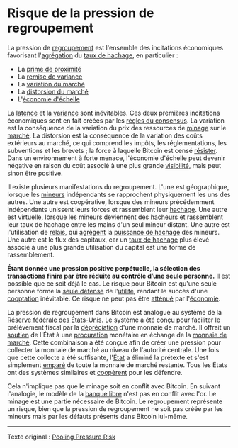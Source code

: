 Risque de la pression de regroupement
=====================================

La pression de [regroupement](ch101-glossary.md#regroupement) est l'ensemble des incitations économiques favorisant l'[agrégation](ch101-glossary.md#agrégation) du [taux de hachage](ch101-glossary.md#taux-de-hachage), en particulier :

* La [prime de proximité](ch036-proximity-premium-flaw.md)
* La [remise de variance](ch037-variance-discount-flaw.md)
* La [variation du marché](ch101-glossary.md#variation)
* La [distorsion du marché](ch101-glossary.md#distorsion)
* L'[économie d'échelle](https://fr.wikipedia.org/wiki/%C3%89conomie_d%27%C3%A9chelle)

La [latence](ch101-glossary.md#latence) et la [variance](ch101-glossary.md#variance) sont inévitables. Ces deux premières incitations économiques sont en fait créées par les [règles du consensus](ch101-glossary.md#règles-de-consensus). La variation est la conséquence de la variation du prix des ressources de [minage](ch101-glossary.md#mine) sur le [marché](ch101-glossary.md#marché). La distorsion est la conséquence de la variation des coûts extérieurs au marché, ce qui comprend les impôts, les réglementations, les subventions et les brevets ; la force à laquelle Bitcoin est censé [résister](ch004-axiom-of-resistance.md). Dans un environnement à forte menace, l'économie d'échelle peut devenir négative en raison du coût associé à une plus grande [visibilité](https://www.theatlantic.com/magazine/archive/2017/09/big-in-venezuela/534177/), mais peut sinon être positive.

Il existe plusieurs manifestations du regroupement. L'une est géographique, lorsque les [mineurs](ch101-glossary.md#mineur) indépendants se rapprochent physiquement les uns des autres. Une autre est coopérative, lorsque des mineurs précédemment indépendants unissent leurs forces et rassemblent leur [hachage](ch101-glossary.md#hacheuse). Une autre est virtuelle, lorsque les mineurs deviennent des [hacheurs](ch101-glossary.md#hacheur) et rassemblent leur taux de hachage entre les mains d'un seul mineur distant. Une autre est l'utilisation de [relais](ch075-relay-fallacy.md), qui [agrègent](ch101-glossary.md#agrégation) la [puissance de hachage](ch101-glossary.md#puissance-de-hachage) des mineurs. Une autre est le flux des capitaux, car un [taux de hachage](ch101-glossary.md#taux-de-hachage) plus élevé associé à une plus grande utilisation du capital est une forme de rassemblement.

**Étant donnée une pression positive perpétuelle, la sélection des transactions finira par être réduite au contrôle d’une seule personne.** Il est possible que ce soit déjà le cas. Le risque pour Bitcoin est qu'une seule personne forme la [seule défense](ch016-risk-sharing-principle.md) de l'[utilité](ch101-glossary.md#utilité), rendant le succès d'une [cooptation](ch101-glossary.md#cooptation) inévitable. Ce risque ne peut pas être [atténué](ch042-balance-of-power-fallacy.md) par l'[économie](ch101-glossary.md#économie).

La pression de regroupement dans Bitcoin est analogue au système de la [Réserve fédérale des États-Unis](https://www.federalreserve.gov/). Le système a été [conçu](ch025-state-banking-principle.md) pour faciliter le prélèvement fiscal par la [dépréciation](https://en.wikipedia.org/wiki/Debasement) d'une monnaie de marché. Il offrait un [soutien](https://fr.wikipedia.org/wiki/Cours_l%C3%A9gal) de l'État à une [procuration](https://en.wikipedia.org/wiki/Federal_Reserve_Note) monétaire en échange de la [monnaie de marché](ch005-money-taxonomy.md). Cette combinaison a été conçue afin de créer une pression pour collecter la monnaie de marché au niveau de l'autorité centrale. Une fois que cette collecte a été suffisante, l'[État](ch101-glossary.md#état) a éliminé la prétexte et s'est simplement [emparé](https://fr.wikipedia.org/wiki/Executive_Order_6102) de toute la monnaie de marché restante. Tous les États ont des systèmes similaires et [coopèrent](https://fr.wikipedia.org/wiki/Fonds_mon%C3%A9taire_international) pour les défendre.

Cela n'implique pas que le minage soit en conflit avec Bitcoin. En suivant l'analogie, le modèle de la [banque libre](https://fr.wikipedia.org/wiki/Banque_libre) n'est pas en conflit avec l'or. Le minage est une partie nécessaire de Bitcoin. Le regroupement représente un risque, bien que la pression de regroupement ne soit pas créée par les mineurs mais par les défauts présents dans Bitcoin lui-même.

---

Texte original : [Pooling Pressure Risk](https://github.com/libbitcoin/libbitcoin-system/wiki/Pooling-Pressure-Risk)